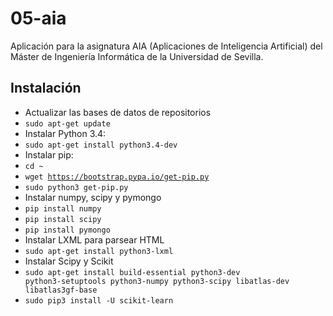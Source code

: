 # 05-aia
Aplicación para la asignatura AIA (Aplicaciones de Inteligencia Artificial) del Máster de Ingeniería Informática de la Universidad de Sevilla.

## Instalación
* Actualizar las bases de datos de repositorios
 * <code>sudo apt-get update</code>
* Instalar Python 3.4:
 * <code>sudo apt-get install python3.4-dev</code>
* Instalar pip:
 * <code>cd ~</code>
 * <code>wget https://bootstrap.pypa.io/get-pip.py</code>
 * <code>sudo python3 get-pip.py</code>
* Instalar numpy, scipy y pymongo
 * <code>pip install numpy</code>
 * <code>pip install scipy</code>
 * <code>pip install pymongo</code>
* Instalar LXML para parsear HTML
 * <code>sudo apt-get install python3-lxml</code>
* Instalar Scipy y Scikit
 * <code>sudo apt-get install build-essential python3-dev python3-setuptools python3-numpy python3-scipy libatlas-dev libatlas3gf-base</code>
 * <code>sudo pip3 install -U scikit-learn</code>
